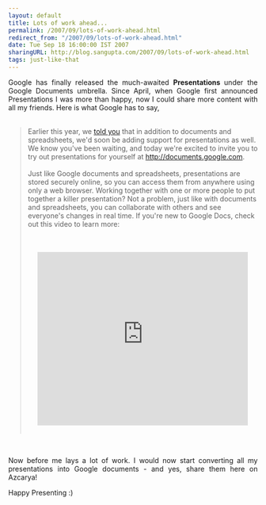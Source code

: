 ```yaml
---
layout: default
title: Lots of work ahead...
permalink: /2007/09/lots-of-work-ahead.html
redirect_from: "/2007/09/lots-of-work-ahead.html"
date: Tue Sep 18 16:00:00 IST 2007
sharingURL: http://blog.sangupta.com/2007/09/lots-of-work-ahead.html
tags: just-like-that
---
```

<p align="justify">Google has finally released the much-awaited <span style="font-weight: bold;">Presentations </span>under the Google Documents umbrella. Since April, when Google first announced Presentations I was more than happy, now I could share more content with all my friends. Here is what Google has to say,<br><br></p>
<blockquote>
    Earlier this year, we 
    <a target="_blank" href="http://googleblog.blogspot.com/2007/04/were-expecting.html">told you</a> that in addition to documents and spreadsheets, we'd soon be adding support for presentations as well. We know you've been waiting, and today we're excited to invite you to try out presentations for yourself at 
    <a target="_blank" href="http://documents.google.com/">http://documents.google.com</a>.
    <br>
    <br>Just like Google documents and spreadsheets, presentations are stored securely online, so you can access them from anywhere using only a web browser. Working together with one or more people to put together a killer presentation? Not a problem, just like with documents and spreadsheets, you can collaborate with others and see everyone's changes in real time. If you're new to Google Docs, check out this video to learn more:
    <br>
    <p></p>
    <br>
    <div align="center">
        <br>
        <embed type="application/x-shockwave-flash" src="http://www.youtube.com/v/eRqUE6IHTEA" allowscriptaccess="never" align="middle" height="350" width="425">
        <br>
    </div>
    <br>
</blockquote>
<br>
<p align="justify">Now before me lays a lot of work. I would now start converting all my presentations into Google documents - and yes, share them here on Azcarya!<br></p>
<p align="justify">Happy Presenting :)<br></p>
